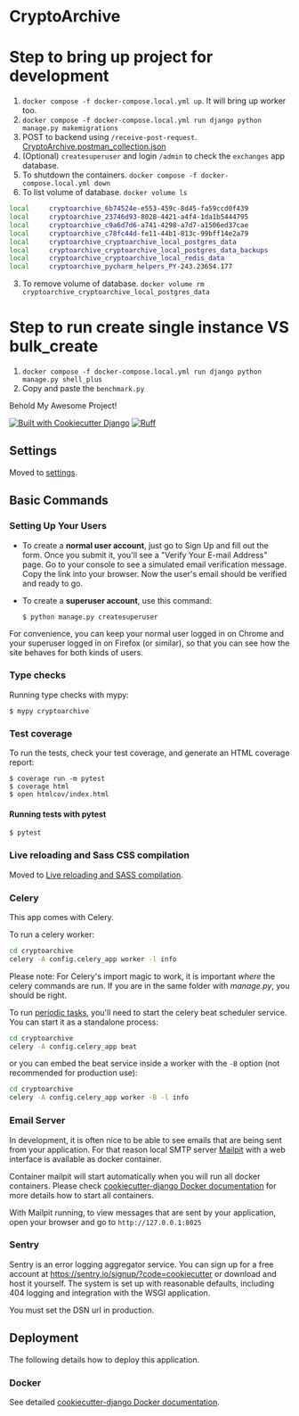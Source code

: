 # CryptoArchive

# Step to bring up project for development
1. `docker compose -f docker-compose.local.yml up`. It will bring up worker too.
1. `docker compose -f docker-compose.local.yml run django python manage.py makemigrations`
1. POST to backend using `/receive-post-request`. [CryptoArchive.postman_collection.json](CryptoArchive.postman_collection.json)
1. (Optional) `createsuperuser` and login `/admin` to check the `exchanges` app database.
1. To shutdown the containers. `docker compose -f docker-compose.local.yml down`
2. To list volume of database. `docker volume ls`
  ```bash
  local     cryptoarchive_6b74524e-e553-459c-8d45-fa59ccd0f439
  local     cryptoarchive_23746d93-8028-4421-a4f4-1da1b5444795
  local     cryptoarchive_c9a6d7d6-a741-4298-a7d7-a1506ed37cae
  local     cryptoarchive_c78fc44d-fe11-44b1-813c-99bff14e2a79
  local     cryptoarchive_cryptoarchive_local_postgres_data
  local     cryptoarchive_cryptoarchive_local_postgres_data_backups
  local     cryptoarchive_cryptoarchive_local_redis_data
  local     cryptoarchive_pycharm_helpers_PY-243.23654.177 
  ```
3. To remove volume of database. `docker volume rm cryptoarchive_cryptoarchive_local_postgres_data`

# Step to run create single instance VS bulk_create
1. `docker compose -f docker-compose.local.yml run django python manage.py shell_plus`
2. Copy and paste the `benchmark.py`

Behold My Awesome Project!

[![Built with Cookiecutter Django](https://img.shields.io/badge/built%20with-Cookiecutter%20Django-ff69b4.svg?logo=cookiecutter)](https://github.com/cookiecutter/cookiecutter-django/)
[![Ruff](https://img.shields.io/endpoint?url=https://raw.githubusercontent.com/astral-sh/ruff/main/assets/badge/v2.json)](https://github.com/astral-sh/ruff)

## Settings

Moved to [settings](https://cookiecutter-django.readthedocs.io/en/latest/1-getting-started/settings.html).

## Basic Commands

### Setting Up Your Users

- To create a **normal user account**, just go to Sign Up and fill out the form. Once you submit it, you'll see a "Verify Your E-mail Address" page. Go to your console to see a simulated email verification message. Copy the link into your browser. Now the user's email should be verified and ready to go.

- To create a **superuser account**, use this command:

      $ python manage.py createsuperuser

For convenience, you can keep your normal user logged in on Chrome and your superuser logged in on Firefox (or similar), so that you can see how the site behaves for both kinds of users.

### Type checks

Running type checks with mypy:

    $ mypy cryptoarchive

### Test coverage

To run the tests, check your test coverage, and generate an HTML coverage report:

    $ coverage run -m pytest
    $ coverage html
    $ open htmlcov/index.html

#### Running tests with pytest

    $ pytest

### Live reloading and Sass CSS compilation

Moved to [Live reloading and SASS compilation](https://cookiecutter-django.readthedocs.io/en/latest/2-local-development/developing-locally.html#using-webpack-or-gulp).

### Celery

This app comes with Celery.

To run a celery worker:

```bash
cd cryptoarchive
celery -A config.celery_app worker -l info
```

Please note: For Celery's import magic to work, it is important _where_ the celery commands are run. If you are in the same folder with _manage.py_, you should be right.

To run [periodic tasks](https://docs.celeryq.dev/en/stable/userguide/periodic-tasks.html), you'll need to start the celery beat scheduler service. You can start it as a standalone process:

```bash
cd cryptoarchive
celery -A config.celery_app beat
```

or you can embed the beat service inside a worker with the `-B` option (not recommended for production use):

```bash
cd cryptoarchive
celery -A config.celery_app worker -B -l info
```

### Email Server

In development, it is often nice to be able to see emails that are being sent from your application. For that reason local SMTP server [Mailpit](https://github.com/axllent/mailpit) with a web interface is available as docker container.

Container mailpit will start automatically when you will run all docker containers.
Please check [cookiecutter-django Docker documentation](https://cookiecutter-django.readthedocs.io/en/latest/2-local-development/developing-locally-docker.html) for more details how to start all containers.

With Mailpit running, to view messages that are sent by your application, open your browser and go to `http://127.0.0.1:8025`

### Sentry

Sentry is an error logging aggregator service. You can sign up for a free account at <https://sentry.io/signup/?code=cookiecutter> or download and host it yourself.
The system is set up with reasonable defaults, including 404 logging and integration with the WSGI application.

You must set the DSN url in production.

## Deployment

The following details how to deploy this application.

### Docker

See detailed [cookiecutter-django Docker documentation](https://cookiecutter-django.readthedocs.io/en/latest/3-deployment/deployment-with-docker.html).
